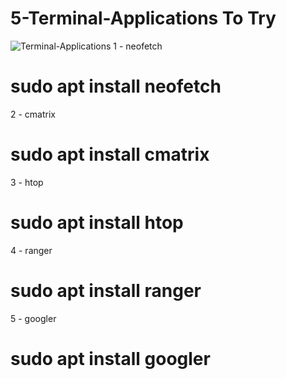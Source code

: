 # 5-Terminal-Applications To Try
![Terminal-Applications](https://user-images.githubusercontent.com/81556052/162479651-05c8e75c-6a1e-4042-aad2-5d68d1a21b83.png)
1 - neofetch
# sudo apt install neofetch
    
2 - cmatrix
# sudo apt install cmatrix
    
3 - htop
# sudo apt install htop
    
4 - ranger
# sudo apt install ranger
    
5 - googler
# sudo apt install googler

